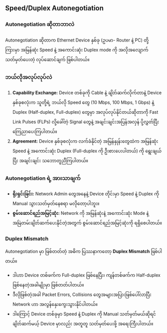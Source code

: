 ## Speed/Duplex Autonegotiation

### Autonegotiation ဆိုတာဘာလဲ

Autonegotiation ဆိုတာက Ethernet Device နှစ်ခု (ဥပမာ- Router နဲ့ PC) တို့ကြားမှာ အမြန်ဆုံး Speed နဲ့ အကောင်းဆုံး Duplex mode ကို အလိုအလျောက် သတ်မှတ်ပေးတဲ့ လုပ်ဆောင်ချက် ဖြစ်ပါတယ်။

### ဘယ်လိုအလုပ်လုပ်လဲ

1.  **Capability Exchange:** Device တစ်ခုကို Cable နဲ့ ချိတ်ဆက်လိုက်တာနဲ့ Device နှစ်ခုစလုံးက သူတို့ရဲ့ ဘယ်လို Speed တွေ (10 Mbps, 100 Mbps, 1 Gbps) နဲ့ Duplex (Half-duplex, Full-duplex) တွေမှာ အလုပ်လုပ်နိုင်တယ်ဆိုတာကို Fast Link Pulses (FLPs) လို့ခေါ်တဲ့ Signal တွေနဲ့ အချင်းချင်းအပြန်အလှန် ပို့လွှတ်ပြီး ကြေညာပေးကြပါတယ်။
2.  **Agreement:** Device နှစ်ခုစလုံးက လက်ခံနိုင်တဲ့ အမြန်နှုန်းတွေထဲက အမြန်ဆုံး Speed နဲ့ အကောင်းဆုံး Duplex (Full-duplex ကို ဦးစားပေးပါတယ်) ကို ရွေးချယ်ပြီး အချင်းချင်း သဘောတူညီကြပါတယ်။

### Autonegotiation ရဲ့ အားသာချက်

- **ရိုးရှင်းခြင်း:** Network Admin တွေအနေနဲ့ Device တိုင်းမှာ Speed နဲ့ Duplex ကို Manual သွားသတ်မှတ်နေစရာ မလိုတော့ပါဘူး။
- **စွမ်းဆောင်ရည်အမြင့်ဆုံး:** Network ကို အမြန်ဆုံးနဲ့ အကောင်းဆုံး Mode နဲ့ အမြဲတမ်းချိတ်ဆက်ပေးနိုင်တဲ့အတွက် စွမ်းဆောင်ရည်အမြင့်ဆုံးကို ရရှိစေပါတယ်။

### Duplex Mismatch

Autonegotiation မှာ ဖြစ်တတ်တဲ့ အဓိက ပြဿနာကတော့ **Duplex Mismatch** ဖြစ်ပါတယ်။

- ဒါဟာ Device တစ်ဖက်က Full-duplex ဖြစ်နေပြီး၊ ကျန်တစ်ဖက်က Half-duplex ဖြစ်နေတဲ့အခါမျိုးမှာ ဖြစ်တတ်ပါတယ်။
- ဒီလိုဖြစ်တဲ့အခါ Packet Errors, Collisions တွေအများအပြားဖြစ်ပေါ်လာပြီး Network ဟာ အလွန်နှေးကွေးသွားနိုင်ပါတယ်။
- ဒါကြောင့် Device တစ်ခုမှာ Speed နဲ့ Duplex ကို Manual သတ်မှတ်မယ်ဆိုရင် ချိတ်ဆက်မယ့် Device မှာလည်း အတူတူ သတ်မှတ်ပေးဖို့ အရေးကြီးပါတယ်။
